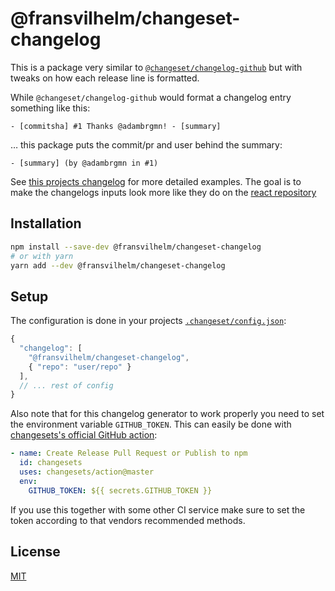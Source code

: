 # @fransvilhelm/changeset-changelog

This is a package very similar to
[`@changeset/changelog-github`](https://github.com/atlassian/changesets/tree/master/packages/changelog-github)
but with tweaks on how each release line is formatted.

While `@changeset/changelog-github` would format a changelog entry something
like this:

```
- [commitsha] #1 Thanks @adambrgmn! - [summary]
```

… this package puts the commit/pr and user behind the summary:

```
- [summary] (by @adambrgmn in #1)
```

See [this projects changelog](CHANGELOG.md) for more detailed examples. The goal
is to make the changelogs inputs look more like they do on the
[react repository](https://github.com/facebook/react/blob/master/CHANGELOG.md)

## Installation

```sh
npm install --save-dev @fransvilhelm/changeset-changelog
# or with yarn
yarn add --dev @fransvilhelm/changeset-changelog
```

## Setup

The configuration is done in your projects
[`.changeset/config.json`](.changeset/config.json):

```js
{
  "changelog": [
    "@fransvilhelm/changeset-changelog",
    { "repo": "user/repo" }
  ],
  // ... rest of config
}
```

Also note that for this changelog generator to work properly you need to set the
environment variable `GITHUB_TOKEN`. This can easily be done with
[changesets's official GitHub action](https://github.com/changesets/action):

```yml
- name: Create Release Pull Request or Publish to npm
  id: changesets
  uses: changesets/action@master
  env:
    GITHUB_TOKEN: ${{ secrets.GITHUB_TOKEN }}
```

If you use this together with some other CI service make sure to set the token
according to that vendors recommended methods.

## License

[MIT](LICENSE)
